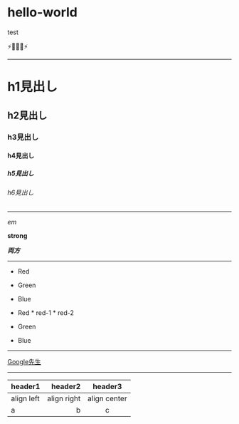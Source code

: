 # hello-world
test

⚡🐶🐱🐥⚡

---

# h1見出し
## h2見出し
### h3見出し
#### h4見出し
##### h5見出し
###### h6見出し

---

*em*

**strong**

***両方***

---

*   Red
*   Green
*   Blue

* Red
      * red-1
      * red-2
* Green
* Blue

---

[Google先生](https://www.google.co.jp/)

---

|header1|header2|header3|
|:--|--:|:--:|
|align left|align right|align center|
|a|b|c|
